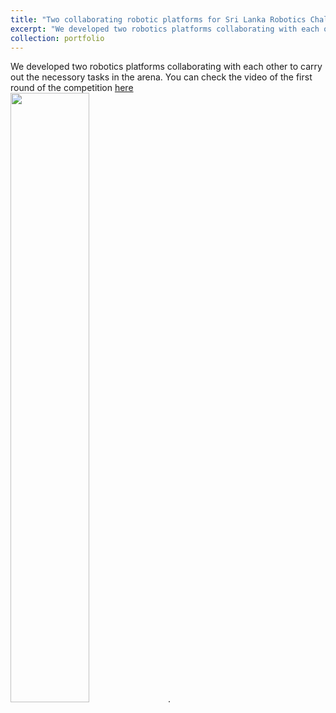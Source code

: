 ```yaml
---
title: "Two collaborating robotic platforms for Sri Lanka Robotics Challenge 2018"
excerpt: "We developed two robotics platforms collaborating with each other to carry out the necessory tasks in the arena. You can check the video of the first round of the competition [here](https://www.dropbox.com/s/8y5vm5q7s89gh21/SLRC%201st%20round.mp4?dl=0) <br/><img src='/images/SLRC_vid.gif' style='width:60%'>"
collection: portfolio
---
```


We developed two robotics platforms collaborating with each other to carry out the necessory tasks in the arena. You can check the video of the first round of the competition [here](https://www.dropbox.com/s/8y5vm5q7s89gh21/SLRC%201st%20round.mp4?dl=0) <br/><img src='/images/SLRC_vid.gif' style='width:50%'>. 

